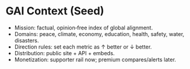 # GAI Context (Seed)

- Mission: factual, opinion‑free index of global alignment.
- Domains: peace, climate, economy, education, health, safety, water, disasters.
- Direction rules: set each metric as ↑ better or ↓ better.
- Distribution: public site + API + embeds.
- Monetization: supporter rail now; premium compares/alerts later.
